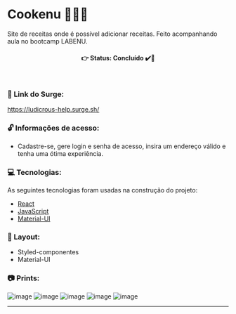 # Cookenu 🍕🍟🍔
Site de receitas onde é possível adicionar receitas.
Feito acompanhando aula no bootcamp LABENU.

<h4 align='center'>
👉 Status: Concluído ✔️👏
</h4>
<br />

### 🔗 Link do Surge: 
https://ludicrous-help.surge.sh/
<br />

### 🔓 Informações de acesso:
- Cadastre-se, gere login e senha de acesso, insira um endereço válido e tenha uma ótima experiência.

### 💻 Tecnologias:
As seguintes tecnologias foram usadas na construção do projeto:
- [React](https://pt-br.reactjs.org/)
- [JavaScript](https://www.javascript.com/)
- [Material-UI](https://material-ui.com/pt/)

### 🎨 Layout:
- Styled-componentes
- Material-UI

### 📷 Prints:
![image](https://user-images.githubusercontent.com/74380088/111054424-66f9e980-844b-11eb-9463-c23a615d2a56.png)
![image](https://user-images.githubusercontent.com/74380088/111054460-94469780-844b-11eb-8ef4-5bfc62bf26d7.png)
![image](https://user-images.githubusercontent.com/74380088/111054434-77aa5f80-844b-11eb-9ee6-da37b1bbef4d.png)
![image](https://user-images.githubusercontent.com/74380088/111054440-80029a80-844b-11eb-9c90-853281bde797.png)
![image](https://user-images.githubusercontent.com/74380088/111054449-88f36c00-844b-11eb-9593-92f9292757bd.png)

<hr />
